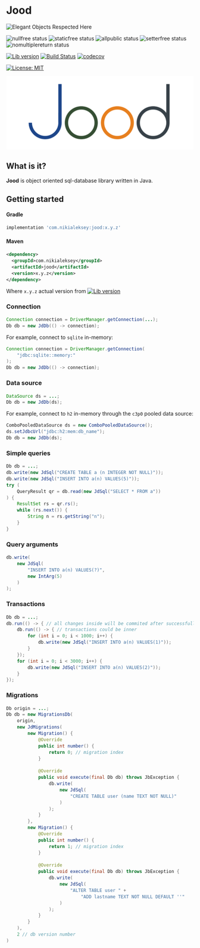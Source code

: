 # Jood

![Elegant Objects Respected Here](http://www.elegantobjects.org/badge.svg)

![nullfree status](https://iwillfailyou.com/nullfree/nikialeksey/jood)
![staticfree status](https://iwillfailyou.com/staticfree/nikialeksey/jood)
![allpublic status](https://iwillfailyou.com/allpublic/nikialeksey/jood)
![setterfree status](https://iwillfailyou.com/setterfree/nikialeksey/jood)
![nomultiplereturn status](https://iwillfailyou.com/nomultiplereturn/nikialeksey/jood)

[![Lib version](https://img.shields.io/maven-central/v/com.nikialeksey/jood.svg?label=maven)](https://maven-badges.herokuapp.com/maven-central/com.nikialeksey/jood)
[![Build Status](https://travis-ci.org/nikialeksey/jood.svg?branch=master)](https://travis-ci.org/nikialeksey/jood)
[![codecov](https://codecov.io/gh/nikialeksey/jood/branch/master/graph/badge.svg)](https://codecov.io/gh/nikialeksey/jood)

[![License: MIT](https://img.shields.io/badge/License-MIT-yellow.svg)](https://github.com/nikialeksey/jood/blob/master/LICENSE)

![logo](https://raw.githubusercontent.com/nikialeksey/jood/master/assets/github-logo.png)

## What is it?
**Jood** is object oriented sql-database library written in Java.

## Getting started

#### Gradle
```groovy
implementation 'com.nikialeksey:jood:x.y.z'
```

#### Maven
```xml
<dependency>
  <groupId>com.nikialeksey</groupId>
  <artifactId>jood</artifactId>
  <version>x.y.z</version>
</dependency>
```

Where `x.y.z` actual version from
[![Lib version](https://img.shields.io/maven-central/v/com.nikialeksey/jood.svg?label=maven)](https://maven-badges.herokuapp.com/maven-central/com.nikialeksey/jood)

### Connection
```java
Connection connection = DriverManager.getConnection(...);
Db db = new JdDb(() -> connection);
```

For example, connect to `sqlite` in-memory:
```java
Connection connection = DriverManager.getConnection(
    "jdbc:sqlite::memory:"
);
Db db = new JdDb(() -> connection);
```

### Data source
```java
DataSource ds = ...;
Db db = new JdDb(ds);
```

For example, connect to `h2` in-memory through the `c3p0` pooled data source:
```java
ComboPooledDataSource ds = new ComboPooledDataSource();
ds.setJdbcUrl("jdbc:h2:mem:db_name");
Db db = new JdDb(ds);
```

### Simple queries
```java
Db db = ...;
db.write(new JdSql("CREATE TABLE a (n INTEGER NOT NULL)"));
db.write(new JdSql("INSERT INTO a(n) VALUES(5)"));
try (
    QueryResult qr = db.read(new JdSql("SELECT * FROM a"))
) {
    ResultSet rs = qr.rs();
    while (rs.next()) {
        String n = rs.getString("n");
    }
}
```

### Query arguments
```java
db.write(
    new JdSql(
        "INSERT INTO a(n) VALUES(?)",
        new IntArg(5)
    )
);
```

### Transactions
```java
Db db = ...;
db.run(() -> { // all changes inside will be commited after successfull execution
    db.run(() -> { // transactions could be inner
        for (int i = 0; i < 1000; i++) {
            db.write(new JdSql("INSERT INTO a(n) VALUES(1)"));
        }
    });
    for (int i = 0; i < 3000; i++) {
        db.write(new JdSql("INSERT INTO a(n) VALUES(2)"));
    }
});
```

### Migrations
```java
Db origin = ...;
Db db = new MigrationsDb(
    origin,
    new JdMigrations(
        new Migration() {
            @Override
            public int number() {
                return 0; // migration index
            }

            @Override
            public void execute(final Db db) throws JbException {
                db.write(
                    new JdSql(
                        "CREATE TABLE user (name TEXT NOT NULL)"
                    )
                );
            }
        },
        new Migration() {
            @Override
            public int number() {
                return 1; // migration index
            }

            @Override
            public void execute(final Db db) throws JbException {
                db.write(
                    new JdSql(
                        "ALTER TABLE user " +
                            "ADD lastname TEXT NOT NULL DEFAULT ''"
                    )
                );
            }
        }  
    ),
    2 // db version number
)
```